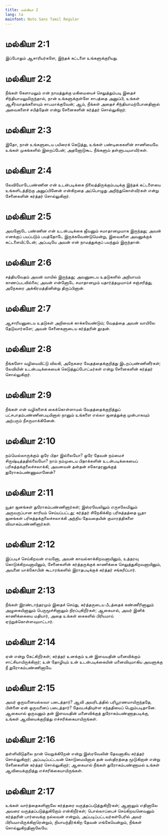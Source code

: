 ```yaml
---
title: மல்கியா 2
lang: ta
mainfont: Noto Sans Tamil Regular
---
```


# மல்கியா 2:1

இப்போதும் ஆசாரியர்களே, இந்தக் கட்டளை உங்களுக்குரியது.

# மல்கியா 2:2

நீங்கள் கேளாமலும் என் நாமத்துக்கு மகிமையைச் செலுத்தும்படி இதைச் சிந்தியாமலுமிருந்தால், நான் உங்களுக்குள்ளே சாபத்தை அனுப்பி, உங்கள் ஆசீர்வாதங்களையும் சாபமாக்குவேன்; ஆம், நீங்கள் அதைச் சிந்தியாமற்போனதினால் அவைகளைச் சபித்தேன் என்று சேனைகளின் கர்த்தர் சொல்லுகிறார்.

# மல்கியா 2:3

இதோ, நான் உங்களுடைய பயிரைக் கெடுத்து, உங்கள் பண்டிகைகளின் சாணியையே உங்கள் முகங்களில் இறைப்பேன்; அதனோடுகூட நீங்களும் தள்ளுபடியாவீர்கள்.

# மல்கியா 2:4

லேவியோடேபண்ணின என் உடன்படிக்கை நிலைத்திருக்கும்படிக்கு இந்தக் கட்டளையை உங்களிடத்திற்கு அனுப்பினேன் என்கிறதை அப்பொழுது அறிந்துகொள்வீர்கள் என்று சேனைகளின் கர்த்தர் சொல்லுகிறார்.

# மல்கியா 2:5

அவனோடே பண்ணின என் உடன்படிக்கை ஜீவனும் சமாதானமுமாக இருந்தது; அவன் எனக்குப் பயப்படும் பயத்தோடே இருக்கவேண்டுமென்று, இவைகளை அவனுக்குக் கட்டளையிட்டேன்; அப்படியே அவன் என் நாமத்துக்குப் பயந்தும் இருந்தான்.

# மல்கியா 2:6

சத்தியவேதம் அவன் வாயில் இருந்தது; அவனுடைய உதடுகளில் அநியாயம் காணப்படவில்லை; அவன் என்னோடே சமாதானமும் யதார்த்தமுமாய்ச் சஞ்சரித்து, அநேகரை அக்கிரமத்தினின்று திருப்பினான்.

# மல்கியா 2:7

ஆசாரியனுடைய உதடுகள் அறிவைக் காக்கவேண்டும்; வேதத்தை அவன் வாயிலே தேடுவார்களே; அவன் சேனைகளுடைய கர்த்தரின் தூதன்.

# மல்கியா 2:8

நீங்களோ வழியைவிட்டு விலகி, அநேகரை வேதத்தைக்குறித்து இடறப்பண்ணினீர்கள்; லேவியின் உடன்படிக்கையைக் கெடுத்துப்போட்டீர்கள் என்று சேனைகளின் கர்த்தர் சொல்லுகிறார்.

# மல்கியா 2:9

நீங்கள் என் வழிகளைக் கைக்கொள்ளாமல் வேதத்தைக்குறித்துப் பட்சபாதம்பண்ணினபடியினால் நானும் உங்களை எல்லா ஜனத்துக்கு முன்பாகவும் அற்பரும் நீசருமாக்கினேன்.

# மல்கியா 2:10

நம்மெல்லாருக்கும் ஒரே பிதா இல்லையோ? ஒரே தேவன் நம்மைச் சிருஷ்டித்ததில்லையோ? நாம் நம்முடைய பிதாக்களின் உடன்படிக்கையைப் பரிசுத்தக்குலைச்சலாக்கி, அவனவன் தன்தன் சகோதரனுக்குத் துரோகம்பண்ணுவானேன்?

# மல்கியா 2:11

யூதா ஜனங்கள் துரோகம்பண்ணினார்கள்; இஸ்ரவேலிலும் எருசலேமிலும் அருவருப்பான காரியம் செய்யப்பட்டது; கர்த்தர் சிநேகிக்கிற பரிசுத்தத்தை யூதா ஜனங்கள் பரிசுத்தக்குலைச்சலாக்கி அந்நிய தேவதையின் குமாரத்திகளை விவாகம்பண்ணினார்கள்.

# மல்கியா 2:12

இப்படிச் செய்கிறவன் எவனோ, அவன் காவல்காக்கிறவனாயினும், உத்தரவு கொடுக்கிறவனாயினும், சேனைகளின் கர்த்தருக்குக் காணிக்கை செலுத்துகிறவனாயினும், அவனை யாக்கோபின் கூடாரங்களில் இராதபடிக்குக் கர்த்தர் சங்கரிப்பார்.

# மல்கியா 2:13

நீங்கள் இரண்டாந்தரமும் இதைச் செய்து, கர்த்தருடைய பீடத்தைக் கண்ணீரினாலும் அழுகையினாலும் பெருமூச்சினாலும் நிரப்புகிறீர்கள்; ஆகையால், அவர் இனிக் காணிக்கையை மதியார், அதை உங்கள் கைகளில் பிரியமாய் ஏற்றுக்கொள்ளவுமாட்டார்.

# மல்கியா 2:14

ஏன் என்று கேட்கிறீர்கள்; கர்த்தர் உனக்கும் உன் இளவயதின் மனைவிக்கும் சாட்சியாயிருக்கிறார்; உன் தோழியும் உன் உடன்படிக்கையின் மனைவியுமாகிய அவளுக்கு நீ துரோகம்பண்ணினாயே.

# மல்கியா 2:15

அவர் ஒருவனையல்லவா படைத்தார்? ஆவி அவரிடத்தில் பரிபூரணமாயிருந்ததே, பின்னை ஏன் ஒருவனைப் படைத்தார்? தேவபக்தியுள்ள சந்ததியைப் பெறும்படிதானே. ஆகையால் ஒருவனும் தன் இளவயதின் மனைவிக்குத் துரோகம்பண்ணாதபடிக்கு, உங்கள் ஆவியைக்குறித்து எச்சரிக்கையாயிருங்கள்.

# மல்கியா 2:16

தள்ளிவிடுதலை நான் வெறுக்கிறேன் என்று இஸ்ரவேலின் தேவனாகிய கர்த்தர் சொல்லுகிறார்; அப்படிப்பட்டவன் கொடுமையினால் தன் வஸ்திரத்தை மூடுகிறான் என்று சேனைகளின் கர்த்தர் சொல்லுகிறார்; ஆகையால் நீங்கள் துரோகம்பண்ணாமல் உங்கள் ஆவியைக்குறித்து எச்சரிக்கையாயிருங்கள்.

# மல்கியா 2:17

உங்கள் வார்த்தைகளினாலே கர்த்தரை வருத்தப்படுத்துகிறீர்கள்; ஆனாலும் எதினாலே அவரை வருத்தப்படுத்துகிறோம் என்கிறீர்கள்; பொல்லாப்பைச் செய்கிறவனெவனும் கர்த்தரின் பார்வைக்கு நல்லவன் என்றும், அப்படிப்பட்டவர்கள்பேரில் அவர் பிரியமாயிருக்கிறாரென்றும், நியாயந்தீர்க்கிற தேவன் எங்கேயென்றும், நீங்கள் சொல்லுகிறதினாலேயே.

